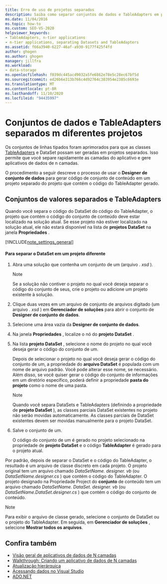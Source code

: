 ```yaml
---
title: Erro de uso de projetos separados
description: Saiba como separar conjuntos de dados e TableAdapters em projetos diferentes, para que você possa separar rapidamente as camadas de aplicativos e gerar aplicativos de dados de N camadas.
ms.date: 11/04/2016
ms.topic: how-to
ms.custom: SEO-VS-2020
helpviewer_keywords:
- TableAdapters, n-tier applications
- n-tier applications, separating Datasets and TableAdapters
ms.assetid: f66a3940-6227-46af-a930-9177f425f4fd
author: ghogen
ms.author: ghogen
manager: jillfra
ms.workload:
- data-storage
ms.openlocfilehash: f039dc445acd9032a5fe6862e78e5c28ec67bf5d
ms.sourcegitcommit: ed26b6e313b766c4d92764c303954e2385c6693e
ms.translationtype: MT
ms.contentlocale: pt-BR
ms.lasthandoff: 11/10/2020
ms.locfileid: "94435997"
---
```

# <a name="separate-datasets-and-tableadapters-into-different-projects"></a>Conjuntos de dados e TableAdapters separados m diferentes projetos
Os conjuntos de linhas tipados foram aprimorados para que as classes [TableAdapters](create-and-configure-tableadapters.md) e DataSet possam ser geradas em projetos separados. Isso permite que você separe rapidamente as camadas do aplicativo e gere aplicativos de dados de n camadas.

O procedimento a seguir descreve o processo de usar o **Designer de conjunto de dados** para gerar código de conjunto de conteúdo em um projeto separado do projeto que contém o código do TableAdapter gerado.

## <a name="separate-datasets-and-tableadapters"></a>Conjuntos de valores separados e TableAdapters
Quando você separa o código do DataSet do código do TableAdapter, o projeto que contém o código do conjunto de conteúdo deve estar localizado na solução atual. Se esse projeto não estiver localizado na solução atual, ele não estará disponível na lista de **projetos DataSet** na janela **Propriedades** .

[!INCLUDE[note_settings_general](../data-tools/includes/note_settings_general_md.md)]

#### <a name="to-separate-the-dataset-into-a-different-project"></a>Para separar o DataSet em um projeto diferente

1. Abra uma solução que contenha um conjunto de um (arquivo *. xsd* ).

    > [!NOTE]
    > Se a solução não contiver o projeto no qual você deseja separar o código do conjunto de seus, crie o projeto ou adicione um projeto existente à solução.

2. Clique duas vezes em um arquivo de conjunto de arquivos digitado (um arquivo *. xsd* ) em **Gerenciador de soluções** para abrir o conjunto de **Designer de conjunto de dados**.

3. Selecione uma área vazia da **Designer de conjunto de dados**.

4. Na janela **Propriedades** , localize o nó do **projeto DataSet** .

5. Na lista **projeto DataSet** , selecione o nome do projeto no qual você deseja gerar o código do conjunto de um.

     Depois de selecionar o projeto no qual você deseja gerar o código do conjunto de um, a propriedade do **arquivo DataSet** é populada com um nome de arquivo padrão. Você pode alterar esse nome, se necessário. Além disso, se você quiser gerar o código do conjunto de informações em um diretório específico, poderá definir a propriedade **pasta do projeto** como o nome de uma pasta.

    > [!NOTE]
    > Quando você separa DataSets e TableAdapters (definindo a propriedade de **projeto DataSet** ), as classes parciais DataSet existentes no projeto não serão movidas automaticamente. As classes parciais de DataSet existentes devem ser movidas manualmente para o projeto DataSet.

6. Salve o conjunto de um.

     O código do conjunto de um é gerado no projeto selecionado na propriedade de **projeto DataSet** e o código **TableAdapter** é gerado para o projeto atual.

Por padrão, depois de separar o DataSet e o código do TableAdapter, o resultado é um arquivo de classe discreto em cada projeto. O projeto original tem um arquivo chamado *DataSetName. designer. vb* (ou *DataSetName.designer.cs* ) que contém o código do TableAdapter. O projeto designado na Propriedade Project do **conjunto** de conteúdo tem um arquivo chamado *DataSetName. DataSet. designer. vb* (ou *DataSetName.DataSet.designer.cs* ) que contém o código do conjunto de conteúdo.

> [!NOTE]
> Para exibir o arquivo de classe gerado, selecione o conjunto de DataSet ou o projeto do TableAdapter. Em seguida, em **Gerenciador de soluções** , selecione **Mostrar todos os arquivos**.

## <a name="see-also"></a>Confira também

- [Visão geral de aplicativos de dados de N camadas](../data-tools/n-tier-data-applications-overview.md)
- [Walkthrough: Criando um aplicativo de dados de N camadas](../data-tools/walkthrough-creating-an-n-tier-data-application.md)
- [Atualização hierárquica](../data-tools/hierarchical-update.md)
- [Acessando dados no Visual Studio](../data-tools/accessing-data-in-visual-studio.md)
- [ADO.NET](/dotnet/framework/data/adonet/index)
